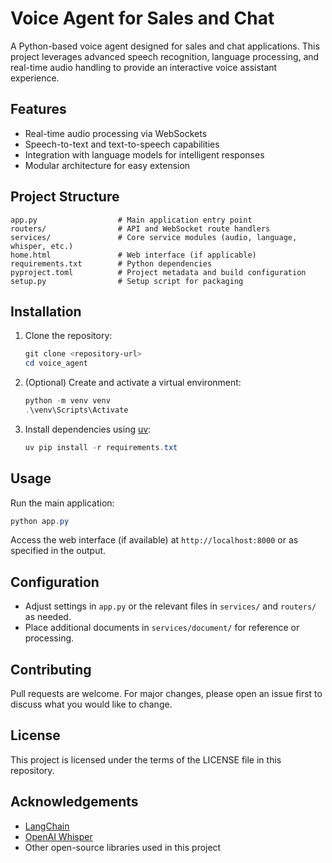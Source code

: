 # Voice Agent for Sales and Chat

A Python-based voice agent designed for sales and chat applications. This project leverages advanced speech recognition, language processing, and real-time audio handling to provide an interactive voice assistant experience.

## Features

- Real-time audio processing via WebSockets
- Speech-to-text and text-to-speech capabilities
- Integration with language models for intelligent responses
- Modular architecture for easy extension

## Project Structure

```text
app.py                  # Main application entry point
routers/                # API and WebSocket route handlers
services/               # Core service modules (audio, language, whisper, etc.)
home.html               # Web interface (if applicable)
requirements.txt        # Python dependencies
pyproject.toml          # Project metadata and build configuration
setup.py                # Setup script for packaging
```

## Installation

1. Clone the repository:

   ```powershell
   git clone <repository-url>
   cd voice_agent
   ```

2. (Optional) Create and activate a virtual environment:

   ```powershell
   python -m venv venv
   .\venv\Scripts\Activate
   ```

3. Install dependencies using [uv](https://github.com/astral-sh/uv):

   ```powershell
   uv pip install -r requirements.txt
   ```

## Usage

Run the main application:

```powershell
python app.py
```

Access the web interface (if available) at `http://localhost:8000` or as specified in the output.

## Configuration

- Adjust settings in `app.py` or the relevant files in `services/` and `routers/` as needed.
- Place additional documents in `services/document/` for reference or processing.

## Contributing

Pull requests are welcome. For major changes, please open an issue first to discuss what you would like to change.

## License

This project is licensed under the terms of the LICENSE file in this repository.

## Acknowledgements

- [LangChain](https://github.com/hwchase17/langchain)
- [OpenAI Whisper](https://github.com/openai/whisper)
- Other open-source libraries used in this project
